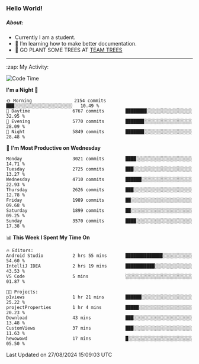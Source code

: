 ### Hello World!

##### About:
- Currently I am a student.
- 🌱 I’m learning how to make better documentation.
- 🌱 GO PLANT SOME TREES AT [TEAM TREES](https://teamtrees.org/)

---
  <summary>:zap: My Activity:</summary>
  
<!--START_SECTION:waka-->
![Code Time](http://img.shields.io/badge/Code%20Time-1%2C420%20hrs%205%20mins-blue)

**I'm a Night 🦉** 

```text
🌞 Morning                2154 commits        ███░░░░░░░░░░░░░░░░░░░░░░   10.49 % 
🌆 Daytime                6767 commits        ████████░░░░░░░░░░░░░░░░░   32.95 % 
🌃 Evening                5770 commits        ███████░░░░░░░░░░░░░░░░░░   28.09 % 
🌙 Night                  5849 commits        ███████░░░░░░░░░░░░░░░░░░   28.48 % 
```
📅 **I'm Most Productive on Wednesday** 

```text
Monday                   3021 commits        ████░░░░░░░░░░░░░░░░░░░░░   14.71 % 
Tuesday                  2725 commits        ███░░░░░░░░░░░░░░░░░░░░░░   13.27 % 
Wednesday                4710 commits        ██████░░░░░░░░░░░░░░░░░░░   22.93 % 
Thursday                 2626 commits        ███░░░░░░░░░░░░░░░░░░░░░░   12.78 % 
Friday                   1989 commits        ██░░░░░░░░░░░░░░░░░░░░░░░   09.68 % 
Saturday                 1899 commits        ██░░░░░░░░░░░░░░░░░░░░░░░   09.25 % 
Sunday                   3570 commits        ████░░░░░░░░░░░░░░░░░░░░░   17.38 % 
```


📊 **This Week I Spent My Time On** 

```text
🔥 Editors: 
Android Studio           2 hrs 55 mins       ██████████████░░░░░░░░░░░   54.60 % 
IntelliJ IDEA            2 hrs 19 mins       ███████████░░░░░░░░░░░░░░   43.53 % 
VS Code                  5 mins              ░░░░░░░░░░░░░░░░░░░░░░░░░   01.87 % 

🐱‍💻 Projects: 
p1views                  1 hr 21 mins        ██████░░░░░░░░░░░░░░░░░░░   25.22 % 
projectProperties        1 hr 4 mins         █████░░░░░░░░░░░░░░░░░░░░   20.23 % 
Download                 43 mins             ███░░░░░░░░░░░░░░░░░░░░░░   13.48 % 
CustomViews              37 mins             ███░░░░░░░░░░░░░░░░░░░░░░   11.63 % 
hewowowd                 17 mins             █░░░░░░░░░░░░░░░░░░░░░░░░   05.50 % 
```


 Last Updated on 27/08/2024 15:09:03 UTC
<!--END_SECTION:waka-->
